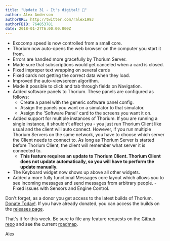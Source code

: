 ```yaml
---
title: "Update 31 - It's digital! 👾"
author: Alex Anderson
authorURL: http://twitter.com/ralex1993
authorFBID: 764853781
date: 2018-01-27T6:00:00.000Z
---
```


- Exocomp speed is now controlled from a small core.
- Thorium now auto-opens the web browser on the computer you start it from.
- Errors are handled more gracefully by Thorium Server.
- Made sure that subscriptions would get canceled when a card is closed.
- Fixed improper text wrapping on several cards
- Fixed cards not getting the correct data when they load.
- Improved the auto-viewscreen algorithm.
- Made it possible to click and tab through fields on Navigation.
- Added software panels to Thorium. These panels are configured as follows:
  - Create a panel with the generic software panel config.
  - Assign the panels you want on a simulator to that simulator.
  - Assign the 'Software Panel' card to the screens you want it on.
- Added support for multiple instances of Thorium. If you are running a single instance, it shouldn't affect you - you just run Thorium Client like usual and the client will auto connect. However, if you run multiple Thorium Servers on the same network, you have to choose which server the Client needs to connect to. As long as Thorium Server is started before Thorium Client, the client will remember what server it is connected to.
  - **This feature requires an update to Thorium Client. Thorium Client does not update automatically, so you will have to perform the update manually.**
- The Keyboard widget now shows up above all other widgets.
- Added a more fully functional Messages core layout which allows you to see incoming messages and send messages from arbitrary people. 
-Fixed issues with Sensors and Engine Control.

Don't forget, as a donor you get access to the latest builds of Thorium. [Donate Today!](/en/donate). If you have already donated, you can access the builds on the [releases page](/en/releases).

That's it for this week. Be sure to file any feature requests on the [Github repo](https://github.com/Thorium-Sim/thorium/issues) and see the current [roadmap](https://github.com/Thorium-Sim/thorium/projects/2).

Alex
